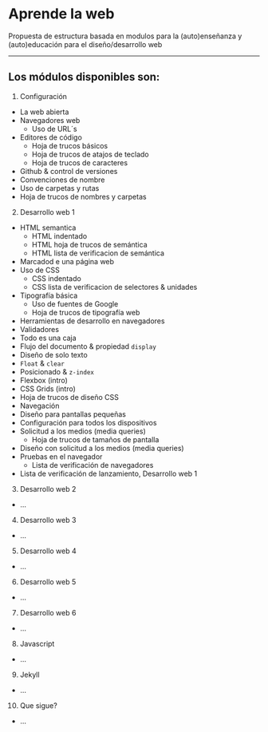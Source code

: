 # Aprende la web

Propuesta de estructura basada en modulos para la (auto)enseñanza y (auto)educación para el diseño/desarrollo web

-----------------------

## Los módulos disponibles son:

1. Configuración
  - La web abierta
  - Navegadores web
    - Uso de URL´s
  - Editores de código
    - Hoja de trucos básicos
    - Hoja de trucos de atajos de teclado
    - Hoja de trucos de caracteres
  - Github & control de versiones
  - Convenciones de nombre
  - Uso de carpetas y rutas
  - Hoja de trucos de nombres y carpetas
2. Desarrollo web 1
  - HTML semantica
      - HTML indentado
      - HTML hoja de trucos de semántica
      - HTML lista de verificacion de semántica
  - Marcadod e una página web
  - Uso de CSS
      - CSS indentado
      - CSS lista de verificacion de selectores & unidades
  - Tipografía básica
      - Uso de fuentes de Google
      - Hoja de trucos de tipografía web
  - Herramientas de desarrollo en navegadores
  - Validadores
  - Todo es una caja
  - Flujo del documento & propiedad `display`
  - Diseño de solo texto
  - `Float` & `clear`
  - Posicionado & `z-index`
  - Flexbox (intro)
  - CSS Grids (intro)
  - Hoja de trucos de diseño CSS
  - Navegación
  - Diseño para pantallas pequeñas
  - Configuración para todos los dispositivos
  - Solicitud a los medios (media queries)
    - Hoja de trucos de tamaños de pantalla
  - Diseño con solicitud a los medios (media queries)
  - Pruebas en el navegador
      - Lista de verificación de navegadores
  - Lista de verificación de lanzamiento, Desarrollo web 1
3. Desarrollo web 2
  - ...
4. Desarrollo web 3
  - ...
5. Desarrollo web 4
  - ...
6. Desarrollo web 5
  - ...
7. Desarrollo web 6
  - ...
8. Javascript
  - ...
9. Jekyll
  - ...
10. Que sigue?
  - ...